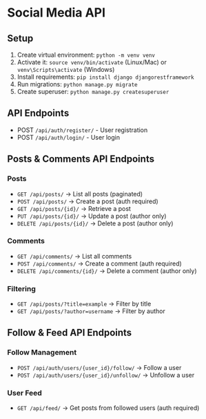 # Social Media API

## Setup

1. Create virtual environment: `python -m venv venv`
2. Activate it: `source venv/bin/activate` (Linux/Mac) or `venv\Scripts\activate` (Windows)
3. Install requirements: `pip install django djangorestframework`
4. Run migrations: `python manage.py migrate`
5. Create superuser: `python manage.py createsuperuser`

## API Endpoints

- POST `/api/auth/register/` - User registration
- POST `/api/auth/login/` - User login

## **Posts & Comments API Endpoints**  

### **Posts**  
- `GET /api/posts/` → List all posts (paginated)  
- `POST /api/posts/` → Create a post (auth required)  
- `GET /api/posts/{id}/` → Retrieve a post  
- `PUT /api/posts/{id}/` → Update a post (author only)  
- `DELETE /api/posts/{id}/` → Delete a post (author only)  

### **Comments**  
- `GET /api/comments/` → List all comments  
- `POST /api/comments/` → Create a comment (auth required)  
- `DELETE /api/comments/{id}/` → Delete a comment (author only)  

### **Filtering**  
- `GET /api/posts/?title=example` → Filter by title  
- `GET /api/posts/?author=username` → Filter by author  

## **Follow & Feed API Endpoints**

### **Follow Management**
- `POST /api/auth/users/{user_id}/follow/` → Follow a user
- `POST /api/auth/users/{user_id}/unfollow/` → Unfollow a user

### **User Feed**
- `GET /api/feed/` → Get posts from followed users (auth required)